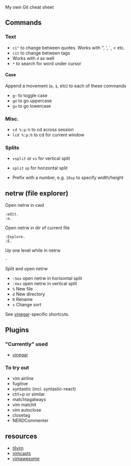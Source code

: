 My own Git cheat sheet

## Commands

### Text
- `ci"` to change between quotes. Works with ", ', `, < etc.
- `cit` to change between tags
- Works with `d` as well	
- `*` to search for word under cursor

#### Case

Append a movement (`e`, `$`, etc) to each of these commands

- `g~` to toggle case
- `gU` to go uppercase
- `gu` to go lowercase

### Misc.

- `cd %:p:h` to cd across session
- `lcd %:p:h` to cd for current window


### Splits

- `vsplit` or `vs` for vertical split
- `split` `sp` for horizontal split

- Prefix with a number, e.g. `10sp` to specify width/height


## netrw (file explorer)

Open netrw in cwd

	:edit.
    :e.

Open netrw in dir of current file
	
	:Explore. 
    :E.

Up one level while in netrw

    -
    
Split and open netrw 

- `:Sex` open netrw in horisontal split
- `:Vex` open netrw in vertical split
- `%` New file
- `d` New directory
- `R` Rename
- `s` Change sort

See [vinegar](https://github.com/tpope/vim-vinegar)-specific shortcuts.




## Plugins

### "Currently" used
- [vinegar](https://github.com/tpope/vim-vinegar)

### To try out

- vim airline
- fugitive
- syntastic (incl. syntastic-react)
- ctrl+p or similar
- matchtagalways
- vim matchit
- vim autoclose
- closetag
- NERDCommenter

## resources

- [tilvim](http://tilvim.com/)
- [vimcasts](http://vimcasts.org/)
- [vimawesome](http://vimawesome.com/)
